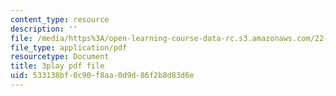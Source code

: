```yaml
---
content_type: resource
description: ''
file: /media/https%3A/open-learning-course-data-rc.s3.amazonaws.com/22-01-introduction-to-nuclear-engineering-and-ionizing-radiation-fall-2016/533138bf0c90f8aa0d9d86f2b8d83d6e_UDAuMq-0mEo.pdf
file_type: application/pdf
resourcetype: Document
title: 3play pdf file
uid: 533138bf-0c90-f8aa-0d9d-86f2b8d83d6e
---
```

